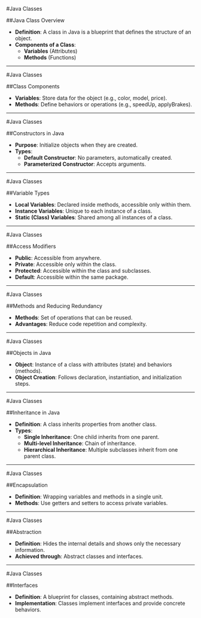 #Java Classes

##Java Class Overview
- **Definition**: A class in Java is a blueprint that defines the structure of an object.
- **Components of a Class**:
  - **Variables** (Attributes)
  - **Methods** (Functions)

---

#Java Classes

##Class Components
- **Variables**: Store data for the object (e.g., color, model, price).
- **Methods**: Define behaviors or operations (e.g., speedUp, applyBrakes).
  
---

#Java Classes

##Constructors in Java
- **Purpose**: Initialize objects when they are created.
- **Types**:
  - **Default Constructor**: No parameters, automatically created.
  - **Parameterized Constructor**: Accepts arguments.

---

#Java Classes

##Variable Types
- **Local Variables**: Declared inside methods, accessible only within them.
- **Instance Variables**: Unique to each instance of a class.
- **Static (Class) Variables**: Shared among all instances of a class.

---

#Java Classes

##Access Modifiers
- **Public**: Accessible from anywhere.
- **Private**: Accessible only within the class.
- **Protected**: Accessible within the class and subclasses.
- **Default**: Accessible within the same package.

---

#Java Classes

##Methods and Reducing Redundancy
- **Methods**: Set of operations that can be reused.
- **Advantages**: Reduce code repetition and complexity.

---

#Java Classes

##Objects in Java
- **Object**: Instance of a class with attributes (state) and behaviors (methods).
- **Object Creation**: Follows declaration, instantiation, and initialization steps.

---

#Java Classes

##Inheritance in Java
- **Definition**: A class inherits properties from another class.
- **Types**:
  - **Single Inheritance**: One child inherits from one parent.
  - **Multi-level Inheritance**: Chain of inheritance.
  - **Hierarchical Inheritance**: Multiple subclasses inherit from one parent class.

---

#Java Classes

##Encapsulation
- **Definition**: Wrapping variables and methods in a single unit.
- **Methods**: Use getters and setters to access private variables.

---

#Java Classes

##Abstraction
- **Definition**: Hides the internal details and shows only the necessary information.
- **Achieved through**: Abstract classes and interfaces.

---

#Java Classes

##Interfaces
- **Definition**: A blueprint for classes, containing abstract methods.
- **Implementation**: Classes implement interfaces and provide concrete behaviors.
